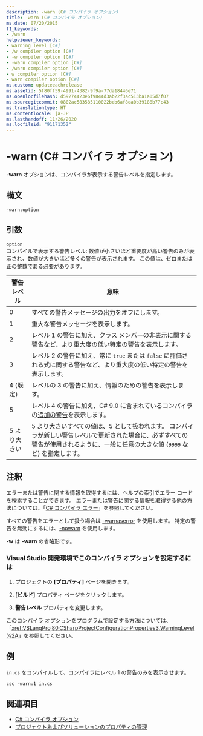 ```yaml
---
description: -warn (C# コンパイラ オプション)
title: -warn (C# コンパイラ オプション)
ms.date: 07/20/2015
f1_keywords:
- /warn
helpviewer_keywords:
- warning level [C#]
- /w compiler option [C#]
- -w compiler option [C#]
- -warn compiler option [C#]
- /warn compiler option [C#]
- w compiler option [C#]
- warn compiler option [C#]
ms.custom: updateeachrelease
ms.assetid: 5f80ff59-4991-4382-9f9a-77da18446e71
ms.openlocfilehash: d59274423e6f9844d3ab22f3ac513ba1a05d7f07
ms.sourcegitcommit: 0802ac583585110022beb6af8ea0b39188b77c43
ms.translationtype: HT
ms.contentlocale: ja-JP
ms.lasthandoff: 11/26/2020
ms.locfileid: "91171352"
---
```

# <a name="-warn-c-compiler-options"></a>-warn (C# コンパイラ オプション)

**-warn** オプションは、コンパイラが表示する警告レベルを指定します。  
  
## <a name="syntax"></a>構文  
  
```console  
-warn:option  
```  
  
## <a name="arguments"></a>引数  

 `option`  
 コンパイルで表示する警告レベル: 数値が小さいほど重要度が高い警告のみが表示され、数値が大きいほど多くの警告が表示されます。 この値は、ゼロまたは正の整数である必要があります。

|警告レベル|意味|
|-------------------|-------------|
|0|すべての警告メッセージの出力をオフにします。|
|1|重大な警告メッセージを表示します。|  
|2|レベル 1 の警告に加え、クラス メンバーの非表示に関する警告など、より重大度の低い特定の警告を表示します。|  
|3|レベル 2 の警告に加え、常に `true` または `false` に評価される式に関する警告など、より重大度の低い特定の警告を表示します。|  
|4 (既定)|レベルの 3 の警告に加え、情報のための警告を表示します。|
|5|レベル 4 の警告に加え、C# 9.0 に含まれているコンパイラの[追加の警告](https://github.com/dotnet/roslyn/blob/a6013f3213c902c0973b2d371c3007217d610533/docs/compilers/CSharp/Warnversion%20Warning%20Waves.md)を表示します。|
|5 より大きい|5 より大きいすべての値は、5 として扱われます。 コンパイラが新しい警告レベルで更新された場合に、必ずすべての警告が使用されるように、一般に任意の大きな値 (`9999` など) を指定します。|
  
## <a name="remarks"></a>注釈  

 エラーまたは警告に関する情報を取得するには、ヘルプの索引でエラー コードを検索することができます。 エラーまたは警告に関する情報を取得する他の方法については、「[C# コンパイラ エラー](../compiler-messages/index.md)」を参照してください。  
  
 すべての警告をエラーとして扱う場合は [-warnaserror](./warnaserror-compiler-option.md) を使用します。 特定の警告を無効にするには、[-nowarn](./nowarn-compiler-option.md) を使用します。  
  
 **-w** は **-warn** の省略形です。  
  
### <a name="to-set-this-compiler-option-in-the-visual-studio-development-environment"></a>Visual Studio 開発環境でこのコンパイラ オプションを設定するには  
  
1. プロジェクトの **[プロパティ]** ページを開きます。  
  
2. **[ビルド]** プロパティ ページをクリックします。  
  
3. **警告レベル** プロパティを変更します。  
  
 このコンパイラ オプションをプログラムで設定する方法については、「<xref:VSLangProj80.CSharpProjectConfigurationProperties3.WarningLevel%2A>」を参照してください。  
  
## <a name="example"></a>例  

 `in.cs` をコンパイルして、コンパイラにレベル 1 の警告のみを表示させます。  
  
```console  
csc -warn:1 in.cs  
```  
  
## <a name="see-also"></a>関連項目

- [C# コンパイラ オプション](./index.md)
- [プロジェクトおよびソリューションのプロパティの管理](/visualstudio/ide/managing-project-and-solution-properties)
